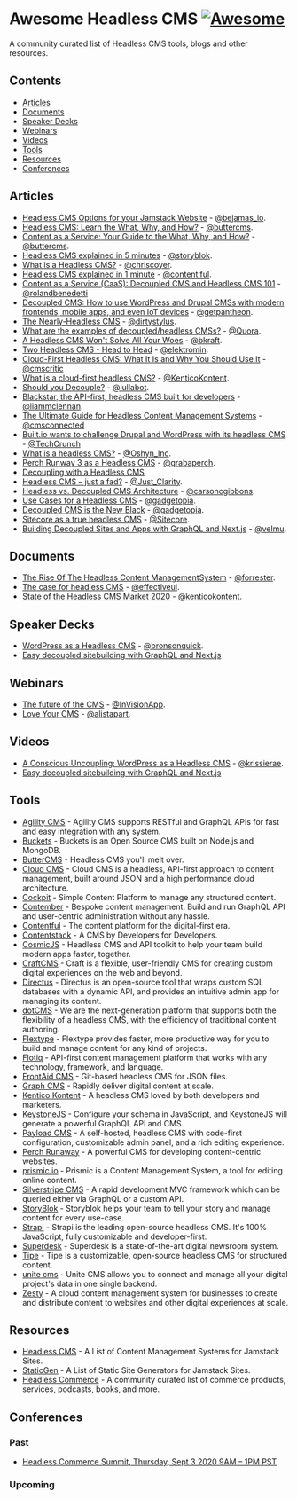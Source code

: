 <!--lint disable double-link-->

# Awesome Headless CMS [![Awesome](https://awesome.re/badge-flat2.svg)](https://awesome.re)

A community curated list of Headless CMS tools, blogs and other resources.


## Contents

* [Articles](#articles)
* [Documents](#documents)
* [Speaker Decks](#speaker-decks)
* [Webinars](#webinars)
* [Videos](#videos)
* [Tools](#tools)
* [Resources](#resources)
* [Conferences](#conferences)

## Articles

* [Headless CMS Options for your Jamstack Website](https://bejamas.io/blog/headless-cms/) - [@bejamas_io](https://twitter.com/bejamas_io).
* [Headless CMS: Learn the What, Why, and How?](https://buttercms.com/blog/headless-cms-learn-the-what-why-and-how) - [@buttercms](https://github.com/buttercms).
* [Content as a Service: Your Guide to the What, Why, and How?](https://buttercms.com/blog/content-as-a-service-your-guide-to-the-what-why-and-how) - [@buttercms](https://github..com/buttercms).
* [Headless CMS explained in 5 minutes](https://www.storyblok.com/tp/headless-cms-explained) - [@storyblok](https://github.com/storyblok/).
* [What is a Headless CMS?](https://css-tricks.com/what-is-a-headless-cms/) - [@chriscoyer](https://github.com/chriscoyier).
* [Headless CMS explained in 1 minute](https://www.contentful.com/r/knowledgebase/what-is-headless-cms/) - [@contentiful](https://github.com/contentful).
* [Content as a Service (CaaS): Decoupled CMS and Headless CMS 101](https://www.ibexa.co/blog/content-as-a-service-caas-decoupled-cms-and-headless-cms-101) - [@rolandbenedetti](https://twitter.com/rolandbenedetti)
* [Decoupled CMS: How to use WordPress and Drupal CMSs with modern frontends, mobile apps, and even IoT devices](https://pantheon.io/decoupled-cms) - [@getpantheon](https://twitter.com/getpantheon).
* [The Nearly-Headless CMS](https://alistapart.com/column/nearly-headless-cms) - [@dirtystylus](https://twitter.com/dirtystylus).
* [What are the examples of decoupled/headless CMSs?](https://qr.ae/pNPZuN) - [@Quora](https://twitter.com/Quora).
* [A Headless CMS Won't Solve All Your Woes](http://www.cmswire.com/web-cms/a-headless-cms-wont-solve-all-your-woes/) - [@bkraft](https://twitter.com/bkraft).
* [Two Headless CMS - Head to Head](https://medium.com/apegroup-texts/two-headless-cms-head-to-head-94ea26b0b80f#.cocaed99l) - [@elektromin](https://twitter.com/elektromin).
* [Cloud-First Headless CMS: What It Is and Why You Should Use It](https://www.cmscritic.com/cloud-first-headless-cms-what-it-is-and-why-you-should-use-it/) - [@cmscritic](https://.twitter.com/cmscritic)
* [What is a cloud-first headless CMS?](https://kontent.ai/blog/what-is-headless-cms) - [@KenticoKontent](https://twitter.com/kenticokontent).
* [Should you Decouple?](https://www.lullabot.com/articles/should-you-decouple) - [@lullabot](https://twitter.com/lullabot).
* [Blackstar, the API-first, headless CMS built for developers](http://withouttheloop.com/articles/2016-04-27-headless-cms/) - [@liammclennan](https://twitter.com/liammclennan).
* [The Ultimate Guide for Headless Content Management Systems](http://www.cms-connected.com/News-Archive/December-2016/The-Ultimate-Guide-for-Headless-Content-Management) - [@cmsconnected](https://twitter.com/cmsconnected)
* [Built.io wants to challenge Drupal and WordPress with its headless CMS](https://techcrunch.com/2016/03/10/built-io-wants-to-challenge-drupal-and-wordpress-with-its-headless-cms/.) - [@TechCrunch](https://twitter.com/techcrunch)
* [What is a headless CMS?](http://www.oshyn.com/Blogs/2016/december/Headless-CMS) - [@Oshyn_Inc](https://twitter.com/Oshyn_Inc).
* [Perch Runway 3 as a Headless CMS](https://grabaperch.com/blog/archive/perch-runway-3-as-a-headless-cms) - [@grabaperch](https://twitter.com/grabaperch).
* [Decoupling with a Headless CMS](https://symfony-cms.net/decoupling-headless-cms)
* [Headless CMS – just a fad?](http://www.digitalclaritygroup.com/headless-cms/) - [@Just_Clarity](https://twitter.com/Just_Clarity).
* [Headless vs. Decoupled CMS Architecture](https://hackernoon.com/headless-vs-decoupled-cms-architecture-e240838fbc99) - [@carsoncgibbons](https://twitter.com/carsoncgibbons).
* [Use Cases for a Headless CMS](http://gadgetopia.com/post/9743) - [@gadgetopia](https://twitter.com/gadgetopia/).
* [Decoupled CMS is the New Black](http://gadgetopia.com/post/7330) - [@gadgetopia](https://twitter.com/gadgetopia/).
* [Sitecore as a true headless CMS](https://www.sitecore.net/da-dk/company/blog/356/sitecore-as-a-true-headless-cms-4418) - [@Sitecore](https://twitter.com/Sitecore).
* [Building Decoupled Sites and Apps with GraphQL and Next.js](https://malloc.fi/building-decoupled-sites-and-apps-with-graphql-and-next-js) - [@velmu](https://twitter.com/velmu).

## Documents

<!--lint disable awesome-list-item-->
* [The Rise Of The Headless Content ManagementSystem](documents/the-rise-of-the-headless-cms.pdf) - [@forrester](https://twitter.com/forrester).
* [The case for headless CMS](documents/EffectiveUI_HeadlessCMS.pdf) - [@effectiveui](https://twitter.com/effectiveui/).
* [State of the Headless CMS Market 2020](https://tracker.kontent.ai/592920/state-of-the-headless-cms-market-2020) - [@kenticokontent](https://twitter.com/kenticokontent/).
<!--lint enable awesome-list-item-->

## Speaker Decks

* [WordPress as a Headless CMS](https://www.slideshare.net/WordCampSydney/wordpress-as-a-headless-cms) - [@bronsonquick](https://twitter.com/bronsonquick).
* [Easy decoupled sitebuilding with GraphQL and Next.js](https://janit.iki.fi/cms-graphql-nextjs/#/)

## Webinars

* [The future of the CMS](http://blog.invisionapp.com/the-future-of-the-cms/) - [@InVisionApp](https://twitter.com/InVisionApp).
* [Love Your CMS](https://alistapart.com/event/content-management) - [@alistapart](https://twitter.com/alistapart).

## Videos

* [A Conscious Uncoupling: WordPress as a Headless CMS](https://www.youtube.com/watch?v=RDx6G287WKo) - [@krissierae](https://twitter.com/krissierae).
* [Easy decoupled sitebuilding with GraphQL and Next.js](https://www.youtube.com/watch?v=XcWsa3s8GnE)

## Tools
* [Agility CMS](https://agilitycms.com/) - Agility CMS supports RESTful and GraphQL APIs for fast and easy integration with any system.
* [Buckets](http://buckets.io/) - Buckets is an Open Source CMS built on Node.js and MongoDB.
* [ButterCMS](https://buttercms.com/) - Headless CMS you'll melt over.
* [Cloud CMS](https://www.cloudcms.com/) - Cloud CMS is a headless, API-first approach to content management, built around JSON and a high performance cloud architecture.
* [Cockpit](https://getcockpit.com/) - Simple Content Platform to manage any structured content.
* [Contember](https://www.contember.com) - Bespoke content management. Build and run GraphQL API and user-centric administration without any hassle.
* [Contentful](https://www.contentful.com/) - The content platform for the digital-first era.
* [Contentstack](https://www.contentstack.com/developers-cms) - A CMS by Developers for Developers.
* [CosmicJS](https://cosmicjs.com/) - Headless CMS and API toolkit to help your team build modern apps faster, together.
* [CraftCMS](https://craftcms.com/) - Craft is a flexible, user-friendly CMS for creating custom digital experiences on the web and beyond.
* [Directus](https://getdirectus.com/) - Directus is an open-source tool that wraps custom SQL databases with a dynamic API, and provides an intuitive admin app for managing its content.
* [dotCMS](http://dotcms.com/) - We are the next-generation platform that supports both the flexibility of a headless CMS, with the efficiency of traditional content authoring.
* [Flextype](https://flextype.org/) - Flextype provides faster, more productive way for you to build and manage content for any kind of projects.
* [Flotiq](https://flotiq.com/) - API-first content management platform that works with any technology, framework, and language.
* [FrontAid CMS](https://frontaid.io/) - Git-based headless CMS for JSON files.
* [Graph CMS](https://graphcms.com/) - Rapidly deliver digital content at scale.
* [Kentico Kontent](https://kontent.ai/) - A headless CMS loved by both developers and marketers.
* [KeystoneJS](https://keystonejs.com/) - Configure your schema in JavaScript, and KeystoneJS will generate a powerful GraphQL API and CMS.
* [Payload CMS](https://payloadcms.com/) - A self-hosted, headless CMS with code-first configuration, customizable admin panel, and a rich editing experience.
* [Perch Runaway](https://perchrunway.com/) - A powerful CMS for developing content-centric websites.
* [prismic.io](https://prismic.io/) - Prismic is a Content Management System, a tool for editing online content.
* [Silverstripe CMS](https://www.silverstripe.org) - A rapid development MVC framework which can be queried either via GraphQL or a custom API.
* [StoryBlok](https://www.storyblok.com/) - Storyblok helps your team to tell your story and manage content for every use-case.
* [Strapi](https://strapi.io/) - Strapi is the leading open-source headless CMS. It's 100% JavaScript, fully customizable and developer-first.
* [Superdesk](https://www.superdesk.org/) - Superdesk is a state-of-the-art digital newsroom system.
* [Tipe](https://tipe.io/) - Tipe is a customizable, open-source headless CMS for structured content.
* [unite cms](https://www.unitecms.io/) - Unite CMS allows you to connect and manage all your digital project's data in one single backend.
* [Zesty](https://www.zesty.io/) - A cloud content management system for businesses to create and distribute content to websites and other digital experiences at scale.

## Resources

* [Headless CMS](https://headlesscms.org/) - A List of Content Management Systems for Jamstack Sites.
* [StaticGen](https://www.staticgen.com/) - A List of Static Site Generators for Jamstack Sites.
* [Headless Commerce](https://headlesscommerce.org/) - A community curated list of commerce products, services, podcasts, books, and more.

## Conferences

### Past

* [Headless Commerce Summit, Thursday, Sept 3 2020 9AM – 1PM PST](https://headlesscommercesummit.com/)

### Upcoming
